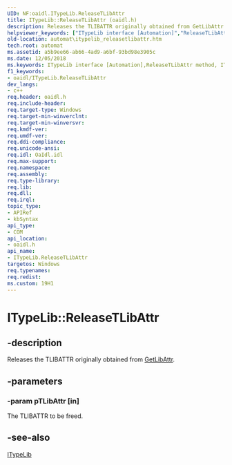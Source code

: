 ```yaml
---
UID: NF:oaidl.ITypeLib.ReleaseTLibAttr
title: ITypeLib::ReleaseTLibAttr (oaidl.h)
description: Releases the TLIBATTR originally obtained from GetLibAttr.helpviewer_keywords: ["ITypeLib interface [Automation]","ReleaseTLibAttr method","ITypeLib.ReleaseTLibAttr","ITypeLib::ReleaseTLibAttr","ReleaseTLibAttr","ReleaseTLibAttr method [Automation]","ReleaseTLibAttr method [Automation]","ITypeLib interface","_oa96_ITypeLib_ReleaseTLibAttr","automat.itypelib_releasetlibattr","oaidl/ITypeLib::ReleaseTLibAttr"]
old-location: automat\itypelib_releasetlibattr.htm
tech.root: automat
ms.assetid: a5b9ee66-ab66-4ad9-a6bf-93bd98e3905c
ms.date: 12/05/2018
ms.keywords: ITypeLib interface [Automation],ReleaseTLibAttr method, ITypeLib.ReleaseTLibAttr, ITypeLib::ReleaseTLibAttr, ReleaseTLibAttr, ReleaseTLibAttr method [Automation], ReleaseTLibAttr method [Automation],ITypeLib interface, _oa96_ITypeLib_ReleaseTLibAttr, automat.itypelib_releasetlibattr, oaidl/ITypeLib::ReleaseTLibAttr
f1_keywords:
- oaidl/ITypeLib.ReleaseTLibAttr
dev_langs:
- c++
req.header: oaidl.h
req.include-header: 
req.target-type: Windows
req.target-min-winverclnt: 
req.target-min-winversvr: 
req.kmdf-ver: 
req.umdf-ver: 
req.ddi-compliance: 
req.unicode-ansi: 
req.idl: OaIdl.idl
req.max-support: 
req.namespace: 
req.assembly: 
req.type-library: 
req.lib: 
req.dll: 
req.irql: 
topic_type:
- APIRef
- kbSyntax
api_type:
- COM
api_location:
- oaidl.h
api_name:
- ITypeLib.ReleaseTLibAttr
targetos: Windows
req.typenames: 
req.redist: 
ms.custom: 19H1
---
```


# ITypeLib::ReleaseTLibAttr


## -description


Releases the TLIBATTR originally obtained from <a href="https://docs.microsoft.com/previous-versions/windows/desktop/api/oaidl/nf-oaidl-itypelib-getlibattr">GetLibAttr</a>.


## -parameters




### -param pTLibAttr [in]

The TLIBATTR to be freed.


## -see-also




<a href="https://docs.microsoft.com/previous-versions/windows/desktop/api/oaidl/nn-oaidl-itypelib">ITypeLib</a>
 

 

